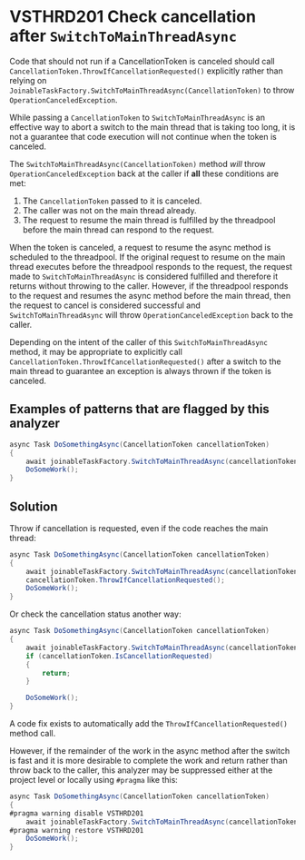 # VSTHRD201 Check cancellation after `SwitchToMainThreadAsync`

Code that should not run if a CancellationToken is canceled should call
`CancellationToken.ThrowIfCancellationRequested()` explicitly rather than
relying on `JoinableTaskFactory.SwitchToMainThreadAsync(CancellationToken)` to
throw `OperationCanceledException`.

While passing a `CancellationToken` to `SwitchToMainThreadAsync` is an effective
way to abort a switch to the main thread that is taking too long, it is not a guarantee
that code execution will not continue when the token is canceled.

The `SwitchToMainThreadAsync(CancellationToken)` method *will* throw `OperationCanceledException`
back at the caller if **all** these conditions are met:

1. The `CancellationToken` passed to it is canceled.
2. The caller was not on the main thread already.
3. The request to resume the main thread is fulfilled by the threadpool before the main thread can respond to the request.

When the token is canceled, a request to resume the async method is scheduled to the threadpool.
If the original request to resume on the main thread executes before the threadpool responds to the request,
the request made to `SwitchToMainThreadAsync` is considered fulfilled and therefore it returns without throwing
to the caller.
However, if the threadpool responds to the request and resumes the async method before the main thread, then
the request to cancel is considered successful and `SwitchToMainThreadAsync` will
throw `OperationCanceledException` back to the caller.

Depending on the intent of the caller of this `SwitchToMainThreadAsync` method, it may be appropriate
to explicitly call `CancellationToken.ThrowIfCancellationRequested()` after a switch to the main thread
to guarantee an exception is always thrown if the token is canceled.

## Examples of patterns that are flagged by this analyzer

```csharp
async Task DoSomethingAsync(CancellationToken cancellationToken)
{
    await joinableTaskFactory.SwitchToMainThreadAsync(cancellationToken); // analyzer flags this line
    DoSomeWork();
}
```

## Solution

Throw if cancellation is requested, even if the code reaches the main thread:

```csharp
async Task DoSomethingAsync(CancellationToken cancellationToken)
{
    await joinableTaskFactory.SwitchToMainThreadAsync(cancellationToken);
    cancellationToken.ThrowIfCancellationRequested();
    DoSomeWork();
}
```

Or check the cancellation status another way:

```csharp
async Task DoSomethingAsync(CancellationToken cancellationToken)
{
    await joinableTaskFactory.SwitchToMainThreadAsync(cancellationToken);
    if (cancellationToken.IsCancellationRequested)
    {
        return;
    }

    DoSomeWork();
}
```

A code fix exists to automatically add the `ThrowIfCancellationRequested()` method call.

However, if the remainder of the work in the async method after the switch is fast and it is more desirable
to complete the work and return rather than throw back to the caller, this analyzer may be suppressed
either at the project level or locally using `#pragma` like this:

```csharp
async Task DoSomethingAsync(CancellationToken cancellationToken)
{
#pragma warning disable VSTHRD201
    await joinableTaskFactory.SwitchToMainThreadAsync(cancellationToken);
#pragma warning restore VSTHRD201
    DoSomeWork();
}
```
